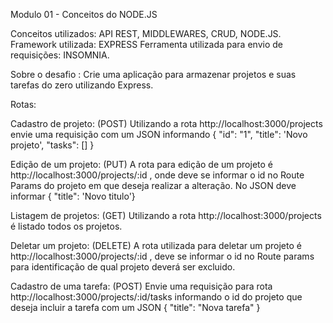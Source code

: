 
Modulo 01 - Conceitos do NODE.JS

Conceitos utilizados: API REST, MIDDLEWARES, CRUD, NODE.JS.
Framework utilizada: EXPRESS
Ferramenta utilizada para envio de requisições: INSOMNIA.

Sobre o desafio : Crie uma aplicação para armazenar projetos e suas tarefas do zero utilizando Express.

Rotas:

Cadastro de projeto:
(POST)
Utilizando a rota http://localhost:3000/projects envie uma requisição com um JSON informando { "id": "1", "title": 'Novo projeto', "tasks": [] }

Edição de um projeto:
(PUT)
A rota para edição de um projeto é http://localhost:3000/projects/:id , onde deve se informar o id no Route Params do projeto em que deseja realizar a alteração. No JSON deve informar { "title": 'Novo titulo'}

Listagem de projetos:
(GET)
Utilizando a rota http://localhost:3000/projects é listado todos os projetos.

Deletar um projeto:
(DELETE)
A rota utilizada para deletar um projeto é http://localhost:3000/projects/:id , deve se informar o id no Route params para identificação de qual projeto deverá ser excluido.

Cadastro de uma tarefa:
(POST)
Envie uma requisição para rota http://localhost:3000/projects/:id/tasks informando o id do projeto que deseja incluir a tarefa com um JSON { "title": "Nova tarefa" }


